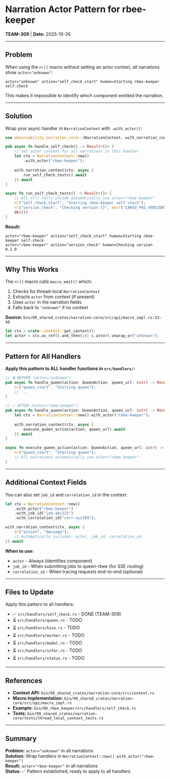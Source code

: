 # Narration Actor Pattern for rbee-keeper

**TEAM-309** | **Date:** 2025-10-26

---

## Problem

When using the `n!()` macro without setting an actor context, all narrations show `actor="unknown"`:

```
actor="unknown" action="self_check_start" human=Starting rbee-keeper self-check
```

This makes it impossible to identify which component emitted the narration.

---

## Solution

Wrap your async handler in `NarrationContext` with `.with_actor()`:

```rust
use observability_narration_core::{NarrationContext, with_narration_context, n};

pub async fn handle_self_check() -> Result<()> {
    // Set actor context for all narrations in this handler
    let ctx = NarrationContext::new()
        .with_actor("rbee-keeper");
    
    with_narration_context(ctx, async {
        run_self_check_tests().await
    }).await
}

async fn run_self_check_tests() -> Result<()> {
    // All n!() calls inside automatically use actor="rbee-keeper"
    n!("self_check_start", "Starting rbee-keeper self-check");
    n!("version_check", "Checking version {}", env!("CARGO_PKG_VERSION"));
    Ok(())
}
```

**Result:**
```
actor="rbee-keeper" action="self_check_start" human=Starting rbee-keeper self-check
actor="rbee-keeper" action="version_check" human=Checking version 0.1.0
```

---

## Why This Works

The `n!()` macro calls `macro_emit()` which:
1. Checks for thread-local `NarrationContext`
2. Extracts `actor` from context (if present)
3. Uses `actor` in the narration fields
4. Falls back to `"unknown"` if no context

**Source:** `bin/99_shared_crates/narration-core/src/api/macro_impl.rs:33-40`

```rust
let ctx = crate::context::get_context();
let actor = ctx.as_ref().and_then(|c| c.actor).unwrap_or("unknown");
```

---

## Pattern for All Handlers

**Apply this pattern to ALL handler functions in `src/handlers/`:**

```rust
// ❌ BEFORE (actor="unknown")
pub async fn handle_queen(action: QueenAction, queen_url: &str) -> Result<()> {
    n!("queen_start", "Starting queen");
    // ...
}

// ✅ AFTER (actor="rbee-keeper")
pub async fn handle_queen(action: QueenAction, queen_url: &str) -> Result<()> {
    let ctx = NarrationContext::new().with_actor("rbee-keeper");
    
    with_narration_context(ctx, async {
        execute_queen_action(action, queen_url).await
    }).await
}

async fn execute_queen_action(action: QueenAction, queen_url: &str) -> Result<()> {
    n!("queen_start", "Starting queen");
    // All narrations automatically use actor="rbee-keeper"
}
```

---

## Additional Context Fields

You can also set `job_id` and `correlation_id` in the context:

```rust
let ctx = NarrationContext::new()
    .with_actor("rbee-keeper")
    .with_job_id("job-abc123")
    .with_correlation_id("corr-xyz789");

with_narration_context(ctx, async {
    n!("action", "message");
    // Automatically includes: actor, job_id, correlation_id
}).await
```

**When to use:**
- `actor` - Always (identifies component)
- `job_id` - When submitting jobs to queen-rbee (for SSE routing)
- `correlation_id` - When tracing requests end-to-end (optional)

---

## Files to Update

Apply this pattern to all handlers:

- ✅ `src/handlers/self_check.rs` - DONE (TEAM-309)
- ⏳ `src/handlers/queen.rs` - TODO
- ⏳ `src/handlers/hive.rs` - TODO
- ⏳ `src/handlers/worker.rs` - TODO
- ⏳ `src/handlers/model.rs` - TODO
- ⏳ `src/handlers/infer.rs` - TODO
- ⏳ `src/handlers/status.rs` - TODO

---

## References

- **Context API:** `bin/99_shared_crates/narration-core/src/context.rs`
- **Macro Implementation:** `bin/99_shared_crates/narration-core/src/api/macro_impl.rs`
- **Example:** `bin/00_rbee_keeper/src/handlers/self_check.rs`
- **Tests:** `bin/99_shared_crates/narration-core/tests/thread_local_context_tests.rs`

---

## Summary

**Problem:** `actor="unknown"` in all narrations  
**Solution:** Wrap handlers in `NarrationContext::new().with_actor("rbee-keeper")`  
**Result:** `actor="rbee-keeper"` in all narrations  
**Status:** ✅ Pattern established, ready to apply to all handlers
